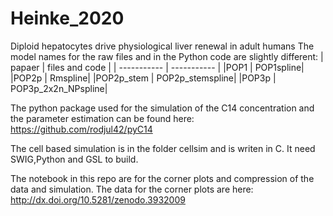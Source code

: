 # Heinke_2020
Diploid hepatocytes drive physiological liver renewal in adult humans
The model names for the raw files and in the Python code are slightly different:
| papaer | files and code |
| ----------- | ----------- |
|POP1 | POP1spline|
|POP2p | Rmspline|
|POP2p_stem | POP2p_stemspline|
|POP3p | POP3p_2x2n_NPspline|

The python package used for the simulation of the C14 concentration and the parameter estimation can be found here: 
https://github.com/rodjul42/pyC14

The cell based simulation is in the folder cellsim and is writen in C. It need SWIG,Python and GSL to build.

The notebook in this repo are for the corner plots and compression of the data and simulation.
The data for the corner plots are here: http://dx.doi.org/10.5281/zenodo.3932009
